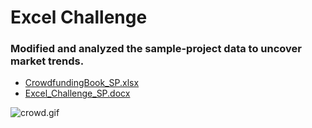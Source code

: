 # Excel Challenge

### Modified and analyzed the sample-project data to uncover market trends.

- [CrowdfundingBook_SP.xlsx](CrowdfundingBook_SP.xlsx)
- [Excel_Challenge_SP.docx](Excel_Challenge_SP.docx)

![crowd.gif](crowd.gif)
